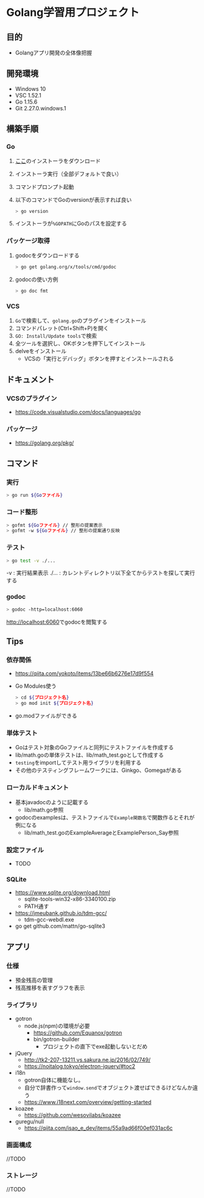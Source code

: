 # Golang学習用プロジェクト

## 目的

* Golangアプリ開発の全体像把握

## 開発環境

* Windows 10
* VSC 1.52.1
* Go 1.15.6
* Git 2.27.0.windows.1

## 構築手順

### Go

1. [ここ](https://golang.org/dl/)のインストーラをダウンロード
2. インストーラ実行（全部デフォルトで良い）
3. コマンドプロンプト起動
4. 以下のコマンドでGoのversionが表示すれば良い

    ```sh
    > go version
    ```

5. インストーラが`%GOPATH`にGoのパスを設定する

### パッケージ取得

1. godocをダウンロードする

    ```sh
    > go get golang.org/x/tools/cmd/godoc
    ```

2. godocの使い方例

    ```sh
    > go doc fmt
    ```

### VCS

1. `Go`で検索して、`golang.go`のプラグインをインストール
2. コマンドパレット(Ctrl+Shift+P)を開く
3. `GO: Install/Update tools`で検索
4. 全ツールを選択し、OKボタンを押下してインストール
5. delveをインストール
   * VCSの「実行とデバッグ」ボタンを押すとインストールされる

## ドキュメント

### VCSのプラグイン

* <https://code.visualstudio.com/docs/languages/go>

### パッケージ

* <https://golang.org/pkg/>

## コマンド

### 実行

```sh
> go run ${Goファイル}
```

### コード整形

```sh
> gofmt ${Goファイル} // 整形の提案表示
> gofmt -w ${Goファイル} // 整形の提案通り反映
```

### テスト

```sh
> go test -v ./...
```

-v : 実行結果表示
./... : カレントディレクトリ以下全てからテストを探して実行する

### godoc

```sh
> godoc -http=localhost:6060
```

<http://localhost:6060>でgodocを閲覧する

## Tips

### 依存関係

* <https://qiita.com/yokoto/items/13be66b6276e17d9f554>
* Go Modules使う

  ```sh
  > cd ${プロジェクト名}
  > go mod init ${プロジェクト名}
  ```

* go.modファイルができる

### 単体テスト

* Goはテスト対象のGoファイルと同列にテストファイルを作成する
* lib/math.goの単体テストは、lib/math_test.goとして作成する
* `testing`をimportしてテスト用ライブラリを利用する
* その他のテスティングフレームワークには、Ginkgo、Gomegaがある

### ローカルドキュメント

* 基本javadocのように記載する
  * lib/math.go参照
* godocのexamplesは、テストファイルで`Example関数名`で関数作るとそれが例になる
  * lib/math_test.goのExampleAverageとExamplePerson_Say参照

### 設定ファイル

* TODO

### SQLite

* https://www.sqlite.org/download.html
  * sqlite-tools-win32-x86-3340100.zip
  * PATH通す
* https://jmeubank.github.io/tdm-gcc/
  * tdm-gcc-webdl.exe
* go get github.com/mattn/go-sqlite3


## アプリ

### 仕様

* 預金残高の管理
* 残高推移を表すグラフを表示

### ライブラリ

* gotron
  * node.js(npm)の環境が必要
    * https://github.com/Equanox/gotron
    * bin/gotron-builder
      * プロジェクトの直下でexe起動しないとだめ
* jQuery
  * http://tk2-207-13211.vs.sakura.ne.jp/2016/02/749/
  * https://noitalog.tokyo/electron-jquery/#toc2
* i18n
  * gotron自体に機能なし。
  * 自分で辞書作って`window.send`でオブジェクト渡せばできるけどなんか違う
  * https://www.i18next.com/overview/getting-started
* koazee
  * https://github.com/wesovilabs/koazee
* guregu/null
  * https://qiita.com/isao_e_dev/items/55a9ad66f00ef031ac6c
### 画面構成

//TODO

### ストレージ

//TODO
